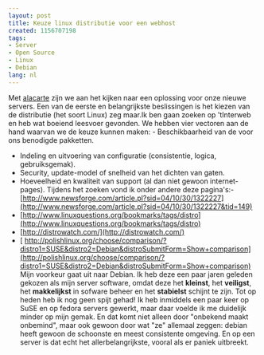 ```yaml
---
layout: post
title: Keuze linux distributie voor een webhost
created: 1156707198
tags:
- Server
- Open Source
- Linux
- Debian
lang: nl
---
```

Met [alacarte]() zijn we aan het kijken naar een oplossing voor onze nieuwe servers. Een van de eerste en belangrijkste beslissingen is het kiezen van de distributie (het soort Linux) zeg maar.Ik ben gaan zoeken op 'tInterweb en heb wat boeiend leesvoer gevonden. We hebben vier vectoren aan de hand waarvan we de keuze kunnen maken: - Beschikbaarheid van de voor ons benodigde pakketten.
- Indeling en uitvoering van configuratie (consistentie, logica, gebruiksgemak).
- Security, update-model of snelheid van het dichten van gaten.
- Hoeveelheid en kwaliteit van support (al dan niet gewoon internet-pages).
Tijdens het zoeken vond ik onder andere deze pagina's:- [http://www.newsforge.com/article.pl?sid=04/10/30/1322227](http://www.newsforge.com/article.pl?sid=04/10/30/1322227&tid=149)
- [http://www.linuxquestions.org/bookmarks/tags/distro](http://www.linuxquestions.org/bookmarks/tags/distro)
- [http://distrowatch.com/](http://distrowatch.com/)
- [ http://polishlinux.org/choose/comparison/?distro1=SUSE&distro2=Debian&distroSubmitForm=Show+comparison](http://polishlinux.org/choose/comparison/?distro1=SUSE&distro2=Debian&distroSubmitForm=Show+comparison)
Mijn voorkeur gaat uit naar Debian. Ik heb deze een paar jaren geleden gekozen als mijn server software, omdat deze het **kleinst**, het **veiligst**, het **makkelijkst** in sofware beheer en het **stabielst** schijnt te zijn. Tot op heden heb ik nog geen spijt gehad! Ik heb inmiddels een paar keer op SuSE en op fedora servers gewerkt, maar daar voelde ik me duidelijk minder op mijn gemak. En dat komt niet alleen door "onbekend maakt onbemind", maar ook gewoon door wat "ze" allemaal zeggen: debian heeft gewoon de schoonste en meest consistente omgeving. En op een server is dat echt het allerbelangrijkste, vooral als er paniek uitbreekt.
